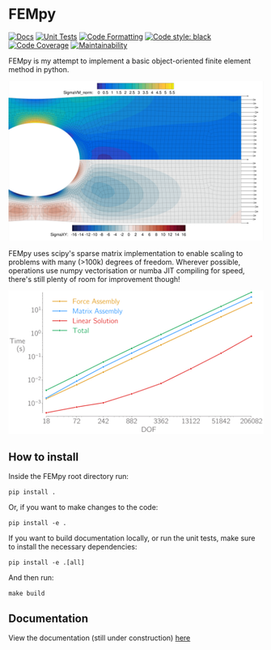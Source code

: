 # FEMpy

[![Docs](https://github.com/A-Gray-94/FEMpy/actions/workflows/docs.yml/badge.svg)](https://a-gray-94.github.io/FEMpy/)
[![Unit Tests](https://github.com/A-Gray-94/FEMpy/actions/workflows/Tests.yml/badge.svg)](https://a-gray-94.github.io/FEMpy/)
[![Code Formatting](https://github.com/A-Gray-94/FEMpy/actions/workflows/Formatting.yml/badge.svg)](https://a-gray-94.github.io/FEMpy/)
[![Code style: black](https://img.shields.io/badge/code%20style-black-000000.svg)](https://github.com/psf/black)
[![Code Coverage](https://api.codeclimate.com/v1/badges/38d025776dc6fc3e77c5/test_coverage)](https://codeclimate.com/github/A-Gray-94/FEMpy/test_coverage)
[![Maintainability](https://api.codeclimate.com/v1/badges/38d025776dc6fc3e77c5/maintainability)](https://codeclimate.com/github/A-Gray-94/FEMpy/maintainability)

FEMpy is my attempt to implement a basic object-oriented finite element method in python.

![Pretty Colours](docs/docs/Images/PrettyColours.png)

FEMpy uses scipy's sparse matrix implementation to enable scaling to problems with many (>100k) degrees of freedom.
Wherever possible, operations use numpy vectorisation or numba JIT compiling for speed, there's still plenty of room for improvement though!

![FEMpy can easily handle problems with 100,000 degrees of freedom](docs/docs/Images/QuadElScaling.png)

## How to install
Inside the FEMpy root directory run:
```shell
pip install .
```
Or, if you want to make changes to the code:
```shell
pip install -e .
```
If you want to build documentation locally, or run the unit tests, make sure to install the necessary dependencies:
```shell
pip install -e .[all]
```
And then run:
```shell
make build
```

## Documentation
View the documentation (still under construction) [here](https://A-Gray-94.github.io/FEMpy/)
